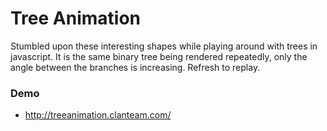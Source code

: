 Tree Animation
===============

Stumbled upon these interesting shapes while playing around with trees in javascript. It is the same binary tree being rendered repeatedly, only the angle between the branches is increasing. Refresh to replay.


### Demo
* http://treeanimation.clanteam.com/